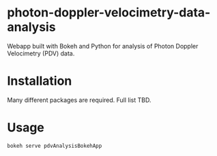 # photon-doppler-velocimetry-data-analysis
Webapp built with Bokeh and Python for analysis of Photon Doppler Velocimetry (PDV) data.

# Installation

Many different packages are required. Full list TBD.

# Usage

`bokeh serve pdvAnalysisBokehApp`

